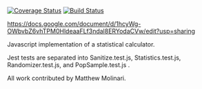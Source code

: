[![Coverage Status](https://coveralls.io/repos/github/mpmNJIT/is219HW/badge.svg?branch=master)](https://coveralls.io/github/mpmNJIT/is219HW?branch=master)
[![Build Status](https://travis-ci.org/mpmNJIT/is219HW.svg?branch=master)](https://travis-ci.org/mpmNJIT/is219HW)

https://docs.google.com/document/d/1hcyWg-OWbvbZ6vhTPM0HldeaaFLf3ndal8ERYodaCVw/edit?usp=sharing

Javascript implementation of a statistical calculator.

Jest tests are separated into Sanitize.test.js, Statistics.test.js, Randomizer.test.js, and PopSample.test.js .

All work contributed by Matthew Molinari.
